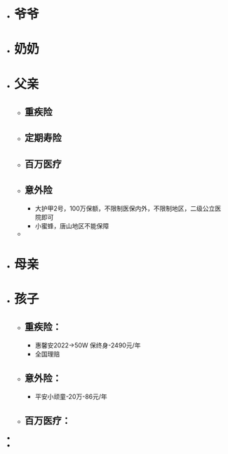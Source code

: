 - # 爷爷
- # 奶奶
- # 父亲
	- ## 重疾险
	- ## 定期寿险
	- ## 百万医疗
	- ## 意外险
		- 大护甲2号，100万保额，不限制医保内外，不限制地区，二级公立医院即可
		- 小蜜蜂，唐山地区不能保障
	-
- # 母亲
- # 孩子
	- ## 重疾险：
		- 惠馨安2022->50W 保终身-2490元/年
		- 全国理赔
	- ## 意外险：
		- 平安小顽童-20万-86元/年
	- ## 百万医疗：
-
-
